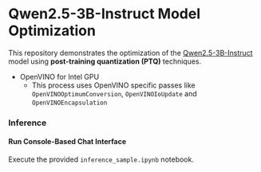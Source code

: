 # Qwen2.5-3B-Instruct Model Optimization

This repository demonstrates the optimization of the [Qwen2.5-3B-Instruct](https://huggingface.co/Qwen/Qwen2.5-3B-Instruct) model using **post-training quantization (PTQ)** techniques.
- OpenVINO for Intel GPU
   + This process uses OpenVINO specific passes like `OpenVINOOptimumConversion`, `OpenVINOIoUpdate` and `OpenVINOEncapsulation`

### **Inference**

#### **Run Console-Based Chat Interface**
Execute the provided `inference_sample.ipynb` notebook.


